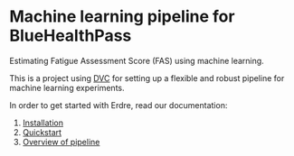# Machine learning pipeline for BlueHealthPass

Estimating Fatigue Assessment Score (FAS) using machine learning.

This is a project using [DVC](https://dvc.org/) for setting up a flexible and
robust pipeline for machine learning experiments.

In order to get started with Erdre, read our documentation:

1. [Installation](https://ejhusom.github.io/bluehealthpass-pipeline/tutorials/01_installation.html)
2. [Quickstart](https://ejhusom.github.io/bluehealthpass-pipeline/tutorials/02_quickstart.html)
3. [Overview of pipeline](https://ejhusom.github.io/bluehealthpass-pipeline/tutorials/03_pipeline.html)
